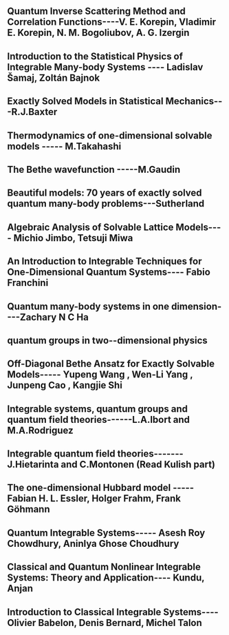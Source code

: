 ##  Quantum Inverse Scattering Method and Correlation Functions----V. E. Korepin, Vladimir E. Korepin, N. M. Bogoliubov, A. G. Izergin
##  Introduction to the Statistical Physics of Integrable Many-body Systems ----  Ladislav Šamaj, Zoltán Bajnok
##  Exactly Solved Models in Statistical Mechanics---R.J.Baxter
## Thermodynamics of one-dimensional solvable models  ----- M.Takahashi 
## The Bethe wavefunction -----M.Gaudin
##  Beautiful models: 70 years of exactly solved quantum many-body problems---Sutherland 
##  Algebraic Analysis of Solvable Lattice Models---- Michio Jimbo, Tetsuji Miwa
##  An Introduction to Integrable Techniques for One-Dimensional Quantum Systems---- Fabio Franchini
##  Quantum many-body systems in one dimension----Zachary N C Ha
##   quantum groups in two--dimensional physics
##  Off-Diagonal Bethe Ansatz for Exactly Solvable Models----- Yupeng Wang , Wen-Li Yang , Junpeng Cao , Kangjie Shi
##  Integrable systems, quantum groups and quantum field theories------L.A.Ibort and M.A.Rodriguez
##  Integrable quantum field theories-------   J.Hietarinta and C.Montonen  (Read Kulish part)
## The one-dimensional Hubbard model -----  Fabian H. L. Essler, ‎Holger Frahm, ‎Frank Göhmann
##  Quantum Integrable Systems----- Asesh Roy Chowdhury, Aninlya Ghose Choudhury
##  Classical and Quantum Nonlinear Integrable Systems: Theory and Application---- Kundu, Anjan
##   Introduction to Classical Integrable Systems---- Olivier Babelon, Denis Bernard, Michel Talon
